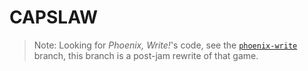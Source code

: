 # CAPSLAW

> Note: Looking for _Phoenix, Write!_'s code, see the [`phoenix-write`](https://github.com/davecaruso/capslaw/tree/phoenix-write) branch, this branch is a post-jam rewrite of that game.
